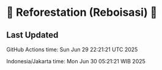 
# 🌳 Reforestation (Reboisasi) 🌲

## Last Updated

GitHub Actions time: Sun Jun 29 22:21:21 UTC 2025

Indonesia/Jakarta time: Mon Jun 30 05:21:21 WIB 2025
